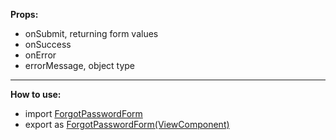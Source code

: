 <p>
<b>Props: </b>
<ul>
<li>onSubmit, returning form values</li>
<li>onSuccess</li>
<li>onError</li>
<li>errorMessage, object type</li>
</ul>
<hr />
<b>How to use:</b>
<ul>
<li>import <u>ForgotPasswordForm</u></li>
<li>export as <u>ForgotPasswordForm(ViewComponent)</u></li>
</ul>
</p>
